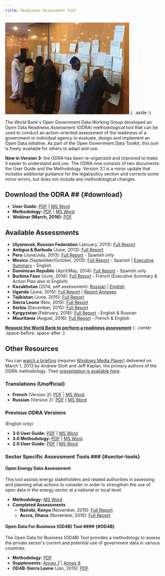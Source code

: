 ```yaml
---
title: Readiness Assessment Tool
---
```



![Citizens in Nigeria participate in a readiness assessment exercise to identify high priority datasets](../docs/images/odra.jpg)
{: .aside :}

The World Bank's Open Government Data Working Group developed an Open Data Readiness Assessment (ODRA) methodological
tool that can be used to conduct an action-oriented assessment of the readiness of a government or individual agency to
evaluate, design and implement an Open Data initiative. As part of the Open Government Data Toolkit, this tool is freely
available for others to adapt and use.

**New in Version 3:** the ODRA has been re-organized and improved to make it easier to understand and use.
The ODRA now consists of two documents: the User Guide and the Methodology. Version 3.1 is a minor
update that includes additional guidance for the legal/policy section and corrects some minor errors, but does
not include any methodological changes.

## Download the ODRA ## {#download}

* **User Guide:** [PDF](../docs/odra/odra_v3.1_userguide-en.pdf) \| [MS Word](../docs/odra/odra_v3.1_userguide-en.doc)
* **Methodology:** [PDF](../docs/odra/odra_v3.1_methodology-en.pdf) \| [MS Word](../docs/odra/odra_v3.1_methodology-en.doc)
* **Webinar (March, 2016):** [PDF](../docs/odra/ODRA_31_WhatsNew.pdf)


## Available Assessments ##

* **Ulyanovsk, Russian Federation** (January, 2013): [Full Report](../docs/odra/odra_ulyanovsk_web_final.doc)
* **Antigua & Barbuda** (June, 2013): [Full Report](http://documents.worldbank.org/curated/en/2013/06/19584052/open-data-readiness-assessment-prepared-government-antigua-barbuda)
* **Peru** (June/July, 2013): [Full Report](../docs/odra/odra-peru-final.pdf) - Spanish only
* **Mexico** (September/October, 2013): [Full Report](../docs/odra/odra_mexico_complete.pdf) - Spanish \| [Executive Summary](./docs/odra/odra_mexico_execsummary.pdf) - English
* **Dominican Republic** (April/May, 2014): [Full Report](../docs/odra/odra_republica_dominicana.pdf) - Spanish only
* **Burkina Faso** (June, 2014): [Full Report](../docs/odra/odra-burkina-faso-final-fr.pdf) - French (Executive Summary & Action Plan also in English)
* **Kazakhstan** (2014, self assessment): [Russian](../docs/odra/odra_kazakhstan-ru.docx) \| [English](../docs/odra/odra_kazakhstan-en.docx)
* **Uganda** (June, 2015): [Full Report](../docs/odra/odra_uganda.pdf) \| [Report Annexes](../docs/odra/odra_uganda_annexes.pdf)
* **Tajikistan** (June, 2015): [Full Report](http://cipi.tj/wp-content/uploads/2015/09/En_ODRATajikistan_2015.pdf)
* **Sierra Leone** (Nov, 2015): [Full Report](../docs/odra/odra_sierra_leone.pdf)
* **Serbia** (December, 2015): [Full Report](http://www.rs.undp.org/content/serbia/en/home/library/democratic_governance/open-data-readiness-assesment-)
* **Kyrgyzstan** (February, 2016): [Full Report](http://www.kg.undp.org/content/kyrgyzstan/en/home/library/democratic_governance/odra) - English & Russian
* **Mauritania** (August, 2016): [Full Report](../docs/odra/odra_mauritania.pdf) - French & English


**[Request the World Bank to perform a readiness assessment](mailto:opengovdata@worldbank.org)**
{: .center .space-before .space-after :}


## Other Resources ##

You can [watch a briefing](mms://wbmswebcast1.worldbank.org/DEC/2013-03-01/OD_RA_Briefing.wmv) (requires [Windows Media
Player](http://windows.microsoft.com/en-us/windows/windows-media-player)) delivered on March 1, 2013 by Andrew Stott and
Jeff Kaplan, the primary authors of the ODRA methodology. Their [presentation is available
here](../docs/odra/2013-03-01_0900_open_data-odra_briefing.pdf).

### Translations (Unofficial) ###

* **French** (Version 2): [PDF](../docs/odra/odra_v1-fr.pdf) \| [MS Word](../docs/odra/odra_v1-en.docx)
* **Russian** (Version 2): [PDF](../docs/odra/odra_v2-ru.pdf) \| [MS Word](../docs/odra/odra_v2-ru.docx)

### Previous ODRA Versions ###

(English only)

* **3.0 User Guide:** [PDF](../docs/odra/odra_v3_userguide-en.pdf) \| [MS Word](../docs/odra/odra_v3_userguide-en.doc)
* **3.0 Methodology:** [PDF](../docs/odra/odra_v3_methodology-en.pdf) \| [MS Word](../docs/odra/odra_v3_methodology-en.doc)
* **2.0 User Guide:** [PDF](../docs/odra/odra_v2-en.pdf) \| [MS Word](../docs/odra/odra_v2-en.doc)


### Sector Specific Assessment Tools ### {#sector-tools}

#### Open Energy Data Assessment ####

This tool assists energy stakeholders and related authorities in
assessing and planning what actions to consider in order to strengthen the use of open data in the 
energy sector at a national or local level.

* **Methodology:** [MS Word](../docs/odra/odra_energy_v1_methodology-en.docx) 
* **Completed Assessments**
  * **Nairobi, Kenya** (November, 2015): [Full Report](../docs/odra/odra_energy-nairobi.pdf)
  * **Accra, Ghana** (November, 2015): [Full Report](../docs/odra/odra_energy-accra.pdf)


#### Open Data For Business (OD4B) Tool #### {#OD4B}


The Open Data for Business (OD4B) Tool provides a methodology to assess the private sector's current and potential use of government data in various countries.

* **Methodology:** [PDF](../docs/odra/od4b_v2.8-en.pdf)
* **Supplements:** [Annex 7](../docs/odra/od4b_v2.8_annex7.xlsx) \| [Annex 8](../docs/odra/od4b_v2.8_annex8.xlsx)
* **OD4B-Sierra Leone** (Jan, 2015): [PDF](../docs/odra/od4b_sierra_leone.pdf)

